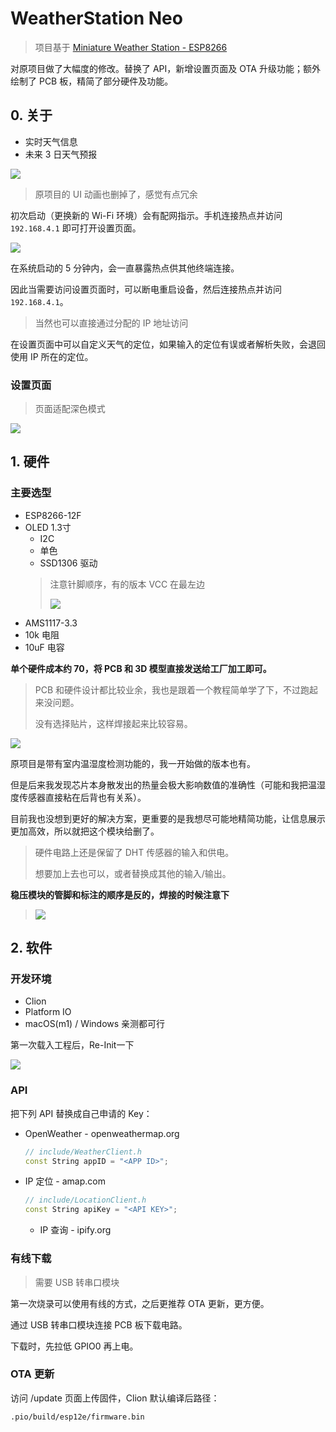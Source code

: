 # WeatherStation Neo

> 项目基于 [Miniature Weather Station - ESP8266](https://www.instructables.com/id/Minitaure-Weather-Station-ESP8266/)

对原项目做了大幅度的修改。替换了 API，新增设置页面及 OTA 升级功能；额外绘制了 PCB 板，精简了部分硬件及功能。

## 0. 关于
- 实时天气信息
- 未来 3 日天气预报

![](https://raw.githubusercontent.com/HongDing97/imgs/main/IMG_0346.JPEG)

> 原项目的 UI 动画也删掉了，感觉有点冗余

初次启动（更换新的 Wi-Fi 环境）会有配网指示。手机连接热点并访问 ```192.168.4.1``` 即可打开设置页面。

![](https://raw.githubusercontent.com/HongDing97/imgs/main/IMG_7012.JPEG)

在系统启动的 5 分钟内，会一直暴露热点供其他终端连接。

因此当需要访问设置页面时，可以断电重启设备，然后连接热点并访问 ```192.168.4.1```。

> 当然也可以直接通过分配的 IP 地址访问

在设置页面中可以自定义天气的定位，如果输入的定位有误或者解析失败，会退回使用 IP 所在的定位。

### 设置页面

> 页面适配深色模式

![](https://raw.githubusercontent.com/HongDing97/imgs/main/IMG_0311.JPEG)

## 1. 硬件

### 主要选型

- ESP8266-12F
- OLED 1.3寸
  - I2C
  - 单色
  - SSD1306 驱动
  > 注意针脚顺序，有的版本 VCC 在最左边
  > 
  > ![](https://raw.githubusercontent.com/HongDing97/imgs/main/20211101104504.png)
- AMS1117-3.3
- 10k 电阻
- 10uF 电容

**单个硬件成本约 70，将 PCB 和 3D 模型直接发送给工厂加工即可。**

> PCB 和硬件设计都比较业余，我也是跟着一个教程简单学了下，不过跑起来没问题。
>
> 没有选择贴片，这样焊接起来比较容易。

![](https://raw.githubusercontent.com/HongDing97/imgs/main/IMG_6999.JPEG)

原项目是带有室内温湿度检测功能的，我一开始做的版本也有。

但是后来我发现芯片本身散发出的热量会极大影响数值的准确性（可能和我把温湿度传感器直接粘在后背也有关系）。

目前我也没想到更好的解决方案，更重要的是我想尽可能地精简功能，让信息展示更加高效，所以就把这个模块给删了。

> 硬件电路上还是保留了 DHT 传感器的输入和供电。
>
> 想要加上去也可以，或者替换成其他的输入/输出。

**稳压模块的管脚和标注的顺序是反的，焊接的时候注意下**

> ![](https://raw.githubusercontent.com/HongDing97/imgs/main/IMG_70051.jpeg)

## 2. 软件

### 开发环境

- Clion
- Platform IO
- macOS(m1) / Windows 亲测都可行

第一次载入工程后，Re-Init一下

![](https://raw.githubusercontent.com/HongDing97/imgs/main/20211101113512.png)

### API

把下列 API 替换成自己申请的 Key：

 - OpenWeather - openweathermap.org

   ```c++
   // include/WeatherClient.h
   const String appID = "<APP ID>";
   ```

 - IP 定位 - amap.com

   ```c++
   // include/LocationClient.h
   const String apiKey = "<API KEY>";
   ```

	- IP 查询 - ipify.org

### 有线下载
> 需要 USB 转串口模块

第一次烧录可以使用有线的方式，之后更推荐 OTA 更新，更方便。

通过 USB 转串口模块连接 PCB 板下载电路。

下载时，先拉低 GPIO0 再上电。
### OTA 更新

访问 /update 页面上传固件，Clion 默认编译后路径：
```
.pio/build/esp12e/firmware.bin
```
